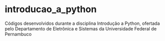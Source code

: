 # introducao_a_python
Códigos desenvolvidos durante a disciplina Introdução a Python, ofertada pelo Departamento de Eletrônica e Sistemas da Universidade Federal de Pernambuco
